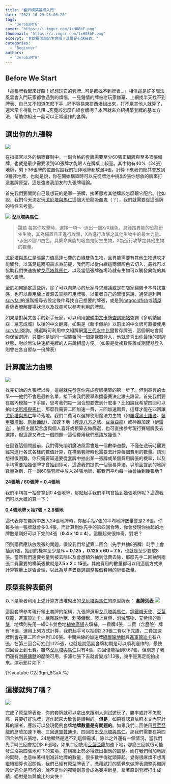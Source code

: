 ```yaml
---
title: "套牌構築基礎入門"
date: "2023-10-29 23:06:20"
tags:
  - "JerobaMTG"
cover: "https://i.imgur.com/1xH08bF.png"
thumbnail: "https://i.imgur.com/1xH08bF.png"
excerpt: "套牌要怎麼組才會順？其實是有訣竅的。"
categories:
  - "Beginner"
authors:
  - "JerobaMTG"
---
```


## Before We Start

「這張牌看起來好酷！好想玩它的套牌...可是都找不到牌表...」相信這是許多魔法風雲會入門玩家都會遇到的煩惱，一見鍾情的牌被老玩家嫌棄、上網找半天找不到牌表、自己又不知道怎麼下手...好不容易東拼西湊組出來，打不贏其他人就算了，還常常卡得亂七八糟...究竟該怎麼自組套牌呢？本回就來介紹構築套牌的基本方法，幫助你組出一副可以正常運作的套牌。

## 選出你的九張牌

![](https://i.imgur.com/1xH08bF.png)

在指揮官以外的構築賽制中，一副合格的套牌需要至少60張正編牌與至多15張備牌，也就是最少需要湊到60張牌才能跟人在牌桌上較量。其中約有40%（24張）地牌，剩下36張牌的位置假設我們把非地牌都放滿4張，計算下來我們總共會放到9種非地牌，也就是說，你在開始構築時可以先從牌池中挑出9張你想放的牌來打造套牌原型，這是強者我朋友的九張牌理論。

首先我們要問問自己最想玩的是哪一張牌，接著思考其他牌該怎麼跟它配合。比如說，我們今天決定玩[戈厄塔與馬仁](https://cards.scryfall.io/large/front/a/9/a9ec900f-1e31-4440-a75a-20b256734d5b.jpg)這個大恐龍吸血鬼（？），我們就需要從這張牌的特性去考量。

![](https://i.imgur.com/ywpnEJi.jpg)
**[戈厄塔與馬仁](https://cards.scryfall.io/large/front/a/9/a9ec900f-1e31-4440-a75a-20b256734d5b.jpg)**

> 踐踏
> 每當你攻擊時，選擇一項～
> ‧派出一個X/X綠色，具踐踏異能的恐龍衍生生物，其為橫置且正進行攻擊，X為進行攻擊之其他生物中的最大力量。
> ‧派出X個1/1白色，具繫命異能的吸血鬼衍生生物，X為進行攻擊之其他生物的數量。

[戈厄塔與馬仁](https://cards.scryfall.io/large/front/a/9/a9ec900f-1e31-4440-a75a-20b256734d5b.jpg)是張魔力值高達七費的白綠雙色生物，且異能需要有其他生物進攻才能觸發，以滿足這兩項需求為前提，我們可以從白綠這兩個顏色去切入，尋找可以協助我們快速施放[戈厄塔與馬仁](https://cards.scryfall.io/large/front/a/9/a9ec900f-1e31-4440-a75a-20b256734d5b.jpg)、以及當這張牌進場時就有生物可以觸發異能的其他八張牌。

至於如何鎖定這些牌，除了可以向熱心的玩家尋求建議或是在店家翻閱卡本尋找靈感，也可以善用線上資源去查閱可用牌張，以筆者自己的習慣來說，通常是利用[scryfall](https://scryfall.com/advanced)的進階搜尋去設定條件尋找自己想要的牌張，或是到[mtggoldfish](https://www.mtggoldfish.com/metagame/standard#paper)或[晴屋](https://www.hareruyamtg.com/en/deck/)看牌表瞭解賽場狀況以及找尋可以參考利用的牌型。

如果是對英文苦手的新手玩家，可以利用[繁體中文卡牌查詢網站](https://www.mtgct.com/)查詢《多明納里亞：眾志成城》以後的中文翻譯，如果是《新卡佩納》以前出的中文牌可直接使用[scryfall](https://scryfall.com/advanced)查詢。挑選時可利用中文組牌網[第三代水牛比爾](https://buffalobill.idv.tw/)暫存牌張，這個網站會幫你保留選牌，只要你是從同一個裝置同一個瀏覽器登入，他就會秀出你最後的選牌狀態，對於無法快速組完牌的人來說相當方便。（如果是從複數裝置或瀏覽器登入則會在各自暫存一份牌表）

## 計算魔法力曲線

![](https://i.imgur.com/jLVJtOp.png)

找完初始的九張牌以後，這邊就先恭喜你完成套牌構築的第一步了。但別高興的太早——他們不會是最終名單，接下來我們要舉辦擂臺賽決定誰去誰留。首先我們要在腦內模擬一下手順，思考我們每一回合想要做到什麼事？比如說我希望四回可以拍出[戈厄塔與馬仁](https://cards.scryfall.io/large/front/a/9/a9ec900f-1e31-4440-a75a-20b256734d5b.jpg)，那麼我需要二回加速一費，三回加速兩費，這樣才能在四回讓[戈厄塔與馬仁](https://cards.scryfall.io/large/front/a/9/a9ec900f-1e31-4440-a75a-20b256734d5b.jpg)準時落地。我們二費可以選擇使用魔法力生物（如[羅堰黑土語者](https://cards.scryfall.io/large/front/b/d/bd5611db-82dd-464d-8b03-70d7619dcefe.jpg)、[裝甲噬渣獸](https://cards.scryfall.io/large/front/6/1/61e220d0-38c9-4584-940b-8a9e983ecfe7.jpg)、[刺藤傭獸](https://cards.scryfall.io/large/front/4/7/475d7e9a-759d-4523-a5cd-2a6e0d1b14ea.jpg)）、加速下地（[梓莎八方之旅](https://cards.scryfall.io/large/front/e/8/e8a51d2a-1582-4bad-995c-e7fe9f810149.jpg)、[豆莖亞龍](https://cards.scryfall.io/large/front/1/9/19f20c0a-22be-4a9c-96ce-4047f7a2d424.jpg)）或神器加速（[伊雷岩](https://cards.scryfall.io/large/front/8/0/8051c5ec-54a6-45a8-8945-fb93c5feaa39.jpg)），依照主題契合度與個人喜好或預算去做篩選，也可直接參考現行賽場牌表去選擇，但這邊又產生一個問題—這個費用我們應該放幾張？

在回答這個問題前，我們得先闡明魔法風雲會是一個數學遊戲。不僅在遊玩時需要經常進行各式各樣的數值計算，在構築套牌時也需要去計算每個費用的數量。請別想得很困難，你只需要知道要從套牌中抽出某一張牌或某個費用牌張的機率，以及平均需要抽幾張牌才會抽到即可。這邊我們提供一個簡易算法，以前面提到的地牌數量為例，在一副60張套牌中放入24張地牌，那我們平均每一抽會抽到幾張地？

**24張地 / 60張牌 = 0.4張地**

我們平均每一抽會拿到0.4張地牌，那麼起手我們平均會抽到幾張地牌呢？這邊我們可以大概的算一下：

**0.4張地牌 x 抽7張 = 2.8張地**

這代表你在套牌中放入24張地牌時，你起手抽7張的平均地牌數量會是2.8張，你每多抽一張牌就會多0.4張，而計算到你先手的第四回合時，你會發現你抽起的地牌數是剛好可以下完的4張（**0.4 x 10 = 4**）。這聽起來很神奇，對吧？

回到兩費應該放幾張的問題，假設我們希望第二回合（先手共抽8張牌）時手上會抽到1張，抽到的機率至少是**⅛ = 0.125** ，**0.125 x 60 = 7.5**，也就是至少要放8張。當然我們還要考量到被去除以及會想額外抽到低費去除，那麼先手二回抽到兩張二費需要的構築張數就是**7.5 x 2 = 15**張。其他費用的數量都可以用這個方式來計算數量上是否合理，以此為基準去篩選調整每個費用的牌張數量。

## 原型套牌表範例

以下是筆者利用上述計算方法堆砌出的[戈厄塔與馬仁](https://cards.scryfall.io/large/front/a/9/a9ec900f-1e31-4440-a75a-20b256734d5b.jpg)的原型牌表：
**[套牌列表](https://www.mtggoldfish.com/deck/5934053#paper)**
![](https://i.imgur.com/zqANFFl.png)

這副套牌參考現行領土套牌的架構，九張牌選用[戈厄塔與馬仁](https://cards.scryfall.io/large/front/a/9/a9ec900f-1e31-4440-a75a-20b256734d5b.jpg)、[鋼鐵熾天使](https://cards.scryfall.io/large/front/1/b/1b6ef5f5-4058-4f89-a573-9e2da87a9f2e.jpg)、[豆莖亞龍](https://cards.scryfall.io/large/front/1/9/19f20c0a-22be-4a9c-96ce-4047f7a2d424.jpg)、[進軍贊迪卡](https://cards.scryfall.io/large/front/8/f/8fed056f-a8f5-41ec-a7d2-a80a238872d1.jpg)、[綠雕跺地獸](https://cards.scryfall.io/large/front/4/c/4cc2d984-d7e1-47c8-bc88-a9a6977dea48.jpg)、[刺藤傭獸](https://cards.scryfall.io/large/front/4/7/475d7e9a-759d-4523-a5cd-2a6e0d1b14ea.jpg)、[爬上豆莖](https://cards.scryfall.io/large/front/2/d/2d5e991f-23b2-4db0-a452-7755125b1fd2.jpg)、[消滅邪物](https://cards.scryfall.io/large/front/4/f/4f7862ef-2c8d-4d28-9e50-7cc41861f245.jpg)、[艾紫培的重擊](https://cards.scryfall.io/large/front/f/0/f03a480f-de67-4611-9db7-c0c3d020f597.jpg)，地牌則先用一組C卡雙色地[植物廣場](https://cards.scryfall.io/large/front/9/7/9745ec4d-0bcd-4b4c-9bf8-0344882f8d85.jpg)去填補。一費牌4張，二費（含歷險）牌有16張，運用上列方式計算，我們起手可以抽到2.33張二費以下咒語，二費加速牌則會在第二回合抽到1.06張。中間曲線的加速牌[綠雕跺地獸](https://cards.scryfall.io/large/front/4/c/4cc2d984-d7e1-47c8-bc88-a9a6977dea48.jpg)與[進軍贊迪卡](https://cards.scryfall.io/large/front/8/f/8fed056f-a8f5-41ec-a7d2-a80a238872d1.jpg)有八張，在第三回合可抽到1.125張，也就是說這副套牌初期是可以順利運作的，最快四回合上到七費。雖然[戈厄塔與馬仁](https://cards.scryfall.io/large/front/a/9/a9ec900f-1e31-4440-a75a-20b256734d5b.jpg)只有4張，四回僅能抽到0.67張，但別忘了我們還有[刺藤傭獸](https://cards.scryfall.io/large/front/4/7/475d7e9a-759d-4523-a5cd-2a6e0d1b14ea.jpg)的歷險可用，多濾七張下去就會變成1.13張，幾乎是篤定能拍出來。演示影片如下：

{%youtube C2J3qm_8GaA %}

## 這樣就夠了嗎？

![](https://i.imgur.com/dceueEY.png)

完成了原型牌表後，你的套牌就可以拿出來跟別人測試遊玩了，勝率或許不怎麼高，只要好好洗牌，運作起來大致會是順暢的。**但是**，如果有認真依照本文內容計算的讀者，應該可以發現範例套牌**地牌數量是有問題的**。如果我們二回使用[豆莖亞龍](https://cards.scryfall.io/large/front/1/9/19f20c0a-22be-4a9c-96ce-4047f7a2d424.jpg)的歷險加速下地、三回[進軍贊迪卡](https://cards.scryfall.io/large/front/8/f/8fed056f-a8f5-41ec-a7d2-a80a238872d1.jpg)、四回拍出[戈厄塔與馬仁](https://cards.scryfall.io/large/front/a/9/a9ec900f-1e31-4440-a75a-20b256734d5b.jpg)，那我們需要在第四回合抽到五張地，24地顯然是達不到這個需求。除此之外還有一個情況，當我們先手時三回會抽到3.6張地，如果二回使用[豆莖亞龍](https://cards.scryfall.io/large/front/1/9/19f20c0a-22be-4a9c-96ce-4047f7a2d424.jpg)加速下地，那麼三回就很可能發生沒第四張地可下的窘境，在構築上勢必得做出相應的調整。而在我們增加地牌的同時，也意味著得削減非地牌的數量，很多數字得從頭算起。覺得很麻煩不想再繼續細算也沒關係，我們已經有原型牌表了，憑藉試打的感覺來做牌表調整與備牌設計完全是可行的，說不定你的獨特創意會成為賽場新星，拿著原創套牌打出成績，絕對是無與倫比的爽快！
